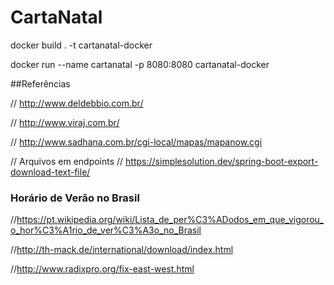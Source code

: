 # CartaNatal

docker build . -t cartanatal-docker

docker run --name cartanatal -p 8080:8080 cartanatal-docker 



##Referências

// http://www.deldebbio.com.br/

// http://www.viraj.com.br/

// http://www.sadhana.com.br/cgi-local/mapas/mapanow.cgi

// Arquivos em endpoints
// https://simplesolution.dev/spring-boot-export-download-text-file/

### Horário de Verão no Brasil

//https://pt.wikipedia.org/wiki/Lista_de_per%C3%ADodos_em_que_vigorou_o_hor%C3%A1rio_de_ver%C3%A3o_no_Brasil

//http://th-mack.de/international/download/index.html

//http://www.radixpro.org/fix-east-west.html

